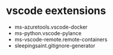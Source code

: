 # vscode eextensions

- ms-azuretools.vscode-docker
- ms-python.vscode-pylance
- ms-vscode-remote.remote-containers
- sleepingsaint.gitignore-generator
